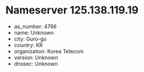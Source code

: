 # Nameserver 125.138.119.19

* as_number: 4766
* name: Unknown
* city: Guro-gu
* country: KR
* organization: Korea Telecom
* version: Unknown
* dnssec: Unknown
